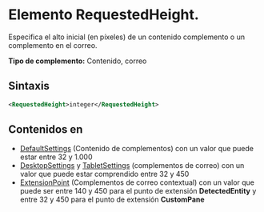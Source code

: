 # <a name="requestedheight-element"></a>Elemento RequestedHeight.

Especifica el alto inicial (en píxeles) de un contenido complemento o un complemento en el correo. 

**Tipo de complemento:** Contenido, correo

## <a name="syntax"></a>Sintaxis

```XML
<RequestedHeight>integer</RequestedHeight>
```

## <a name="contained-in"></a>Contenidos en

- [DefaultSettings](defaultsettings.md) (Contenido de complementos) con un valor que puede estar entre 32 y 1.000
- [DesktopSettings](desktopsettings.md) y [TabletSettings](tabletsettings.md) (complementos de correo) con un valor que puede estar comprendido entre 32 y 450
- [ExtensionPoint](extensionpoint.md) (Complementos de correo contextual) con un valor que puede ser entre 140 y 450 para el punto de extensión **DetectedEntity** y entre 32 y 450 para el punto de extensión **CustomPane**